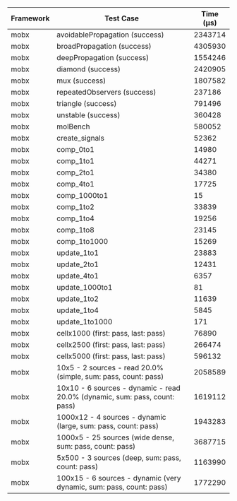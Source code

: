 | Framework | Test Case | Time (μs) |
| --- | --- | --- |
| mobx | avoidablePropagation (success) | 2343714 |
| mobx | broadPropagation (success) | 4305930 |
| mobx | deepPropagation (success) | 1554246 |
| mobx | diamond (success) | 2420905 |
| mobx | mux (success) | 1807582 |
| mobx | repeatedObservers (success) | 237186 |
| mobx | triangle (success) | 791496 |
| mobx | unstable (success) | 360428 |
| mobx | molBench | 580052 |
| mobx | create_signals | 52362 |
| mobx | comp_0to1 | 14980 |
| mobx | comp_1to1 | 44271 |
| mobx | comp_2to1 | 34380 |
| mobx | comp_4to1 | 17725 |
| mobx | comp_1000to1 | 15 |
| mobx | comp_1to2 | 33839 |
| mobx | comp_1to4 | 19256 |
| mobx | comp_1to8 | 23145 |
| mobx | comp_1to1000 | 15269 |
| mobx | update_1to1 | 23883 |
| mobx | update_2to1 | 12431 |
| mobx | update_4to1 | 6357 |
| mobx | update_1000to1 | 81 |
| mobx | update_1to2 | 11639 |
| mobx | update_1to4 | 5845 |
| mobx | update_1to1000 | 171 |
| mobx | cellx1000 (first: pass, last: pass) | 76890 |
| mobx | cellx2500 (first: pass, last: pass) | 266474 |
| mobx | cellx5000 (first: pass, last: pass) | 596132 |
| mobx | 10x5 - 2 sources - read 20.0% (simple, sum: pass, count: pass) | 2058589 |
| mobx | 10x10 - 6 sources - dynamic - read 20.0% (dynamic, sum: pass, count: pass) | 1619112 |
| mobx | 1000x12 - 4 sources - dynamic (large, sum: pass, count: pass) | 1943283 |
| mobx | 1000x5 - 25 sources (wide dense, sum: pass, count: pass) | 3687715 |
| mobx | 5x500 - 3 sources (deep, sum: pass, count: pass) | 1163990 |
| mobx | 100x15 - 6 sources - dynamic (very dynamic, sum: pass, count: pass) | 1772290 |

